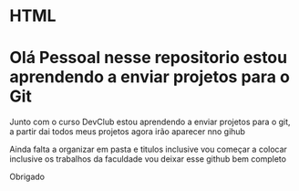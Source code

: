 # HTML
# Olá Pessoal nesse repositorio estou aprendendo a enviar projetos para o Git

 Junto com o curso DevClub estou aprendendo a enviar projetos para o git,
a partir dai todos meus projetos agora irão aparecer nno gihub

Ainda falta a organizar em pasta e titulos inclusive vou começar a colocar inclusive os trabalhos da faculdade
vou deixar esse github bem completo 

Obrigado
